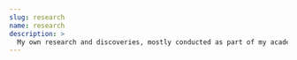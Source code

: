 ```yaml
---
slug: research
name: research
description: >
  My own research and discoveries, mostly conducted as part of my academic life.
---
```

